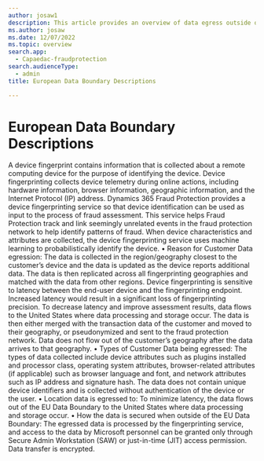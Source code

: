 ```yaml
---
author: josaw1
description: This article provides an overview of data egress outside of the European Union that occurs in Microsoft Dynamics 365 Fraud Protection.
ms.author: josaw
ms.date: 12/07/2022
ms.topic: overview
search.app: 
  - Capaedac-fraudprotection
search.audienceType:
  - admin
title: European Data Boundary Descriptions

---
```


# European Data Boundary Descriptions


A device fingerprint contains information that is collected about a remote computing device for the purpose of identifying the device. Device fingerprinting collects device telemetry during online actions, including hardware information, browser information, geographic information, and the Internet Protocol (IP) address. 
Dynamics 365 Fraud Protection provides a device fingerprinting service so that device identification can be used as input to the process of fraud assessment. This service helps Fraud Protection track and link seemingly unrelated events in the fraud protection network to help identify patterns of fraud. When device characteristics and attributes are collected, the device fingerprinting service uses machine learning to probabilistically identify the device.
•	Reason for Customer Data egression: The data is collected in the region/geography closest to the customer’s device and the data is updated as the device reports additional data. The data is then replicated across all fingerprinting geographies and matched with the data from other regions. Device fingerprinting is sensitive to latency between the end-user device and the fingerprinting endpoint. Increased latency would result in a significant loss of fingerprinting precision. To decrease latency and improve assessment results, data flows to the United States where data processing and storage occur. The data is then either merged with the transaction data of the customer and moved to their geography, or pseudonymized and sent to the fraud protection network. Data does not flow out of the customer’s geography after the data arrives to that geography.
•	Types of Customer Data being egressed: The types of data collected include device attributes such as plugins installed and processor class, operating system attributes, browser-related attributes (if applicable) such as browser language and font, and network attributes such as IP address and signature hash. The data does not contain unique device identifiers and is collected without authentication of the device or the user.
•	Location data is egressed to: To minimize latency, the data flows out of the EU Data Boundary to the United States where data processing and storage occur. 
•	How the data is secured when outside of the EU Data Boundary: The egressed data is processed by the fingerprinting service, and access to the data by Microsoft personnel can be granted only through Secure Admin Workstation (SAW) or just-in-time (JIT) access permission. Data transfer is encrypted.

